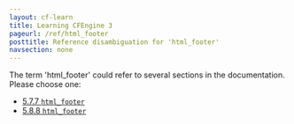 ```yaml
---
layout: cf-learn
title: Learning CFEngine 3
pageurl: /ref/html_footer
posttitle: Reference disambiguation for 'html_footer'
navsection: none
---
```


The term 'html_footer' could refer to several sections in the documentation. Please choose one:

- [5\.7\.7 <code>html\_footer</code>](https://cfengine.com/manuals/cf3-reference.html#html_footer-in-knowledge)
- [5\.8\.8 <code>html\_footer</code>](https://cfengine.com/manuals/cf3-reference.html#html_footer-in-reporter)
